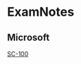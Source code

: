 # ExamNotes  
  
## Microsoft
[SC-100](https://github.com/stuctf/ExamNotes/blob/main/Microsoft%20SC-100.md)
